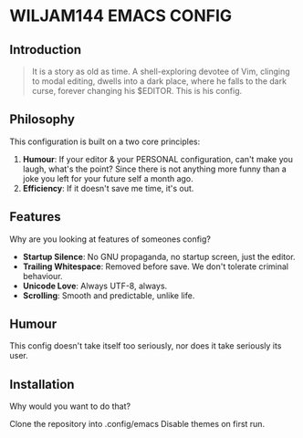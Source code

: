 # WILJAM144 EMACS CONFIG

## Introduction

> It is a story as old as time. A shell-exploring devotee of Vim,
> clinging to modal editing, dwells into a dark place,
> where he falls to the dark curse, forever changing his $EDITOR.
> This is his config.

## Philosophy

This configuration is built on a two core principles:

1. **Humour**: If your editor & your PERSONAL configuration, can't make you laugh, what's the point?
  Since there is not anything more funny than a joke you left for your future self a month ago.
2. **Efficiency**: If it doesn't save me time, it's out.

## Features

Why are you looking at features of someones config?

- **Startup Silence**: No GNU propaganda, no startup screen, just the editor.
- **Trailing Whitespace**: Removed before save. We don't tolerate criminal behaviour.
- **Unicode Love**: Always UTF-8, always.
- **Scrolling**: Smooth and predictable, unlike life.

## Humour

This config doesn't take itself too seriously, nor does it take seriously its user.

## Installation

Why would you want to do that?

Clone the repository into .config/emacs
Disable themes on first run.